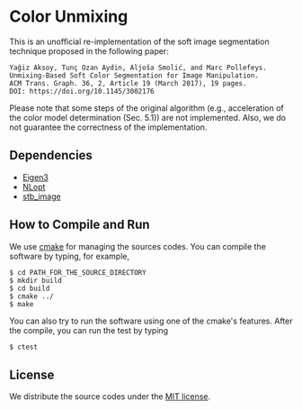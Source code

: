 # Color Unmixing

This is an unofficial re-implementation of the soft image segmentation technique proposed in the following paper:
```
Yağiz Aksoy, Tunç Ozan Aydin, Aljoša Smolić, and Marc Pollefeys. 
Unmixing-Based Soft Color Segmentation for Image Manipulation. 
ACM Trans. Graph. 36, 2, Article 19 (March 2017), 19 pages. 
DOI: https://doi.org/10.1145/3002176
```
Please note that some steps of the original algorithm (e.g., acceleration of the color model determination (Sec. 5.1)) are not implemented. Also, we do not guarantee the correctness of the implementation.

## Dependencies

- [Eigen3](http://eigen.tuxfamily.org/)
- [NLopt](https://nlopt.readthedocs.io/)
- [stb_image](https://github.com/nothings/stb)

## How to Compile and Run

We use [cmake](https://cmake.org/) for managing the sources codes. You can compile the software by typing, for example,
```
$ cd PATH_FOR_THE_SOURCE_DIRECTORY
$ mkdir build
$ cd build
$ cmake ../
$ make
```
You can also try to run the software using one of the cmake's features. After the compile, you can run the test by typing
```bash
$ ctest
```

## License

We distribute the source codes under the [MIT license](https://opensource.org/licenses/mit-license.php).

